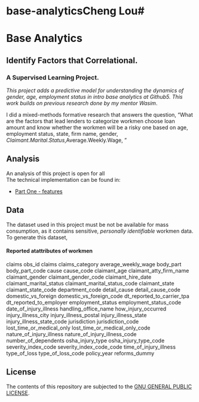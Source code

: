 # base-analyticsCheng Lou# 
# Base Analytics
## Identify Factors that Correlational. 
### A Supervised Learning Project.   

*This project adds a predictive model for understanding the dynamics of gender, age, employment status in intro base analytics at Github5. This work builds on previous research done by my mentor Wasim*. 

I did a mixed-methods formative research that answers the question, “What are the factors that lead lenders to categorize workmen choose loan amount and know whether the workmen will be a risky one based on age, employment status, state, firm name, gender, $Claimant.Marital.Status,$Average.Weekly.Wage, ”

## Analysis
An analysis of this project is open for all    
The technical implementation can be found in:
- [Part One -  features](part2_featureImportance.ipynb)



## Data

The dataset used in this project must be not be available for mass consumption, as it contains sensitive, *personally identifiable* workmen data. To generate this dataset,

#### Reported atattributes of workmen
claims
obs_id
claims
claims_category
average_weekly_wage
body_part
body_part_code
cause
cause_code
claimant_age
claimant_atty_firm_name
claimant_gender
claimant_gender_code
claimant_hire_date
claimant_marital_status
claimant_marital_status_code
claimant_state
claimant_state_code
department_code
detail_cause
detail_cause_code
domestic_vs_foreign
domestic_vs_foreign_code
dt_reported_to_carrier_tpa
dt_reported_to_employer
employment_status
employment_status_code
date_of_injury_illness
handling_office_name
how_injury_occurred
injury_illness_city
injury_illness_postal
injury_illness_state
injury_illness_state_code
jurisdiction
jurisdiction_code
lost_time_or_medical_only
lost_time_or_medical_only_code
nature_of_injury_illness
nature_of_injury_illness_code
number_of_dependents
osha_injury_type
osha_injury_type_code
severity_index_code
severity_index_code_code
time_of_injury_illness
type_of_loss
type_of_loss_code
policy_year
reforms_dummy

## License

The contents of this repository are subjected to the [GNU GENERAL PUBLIC LICENSE](License.md).
